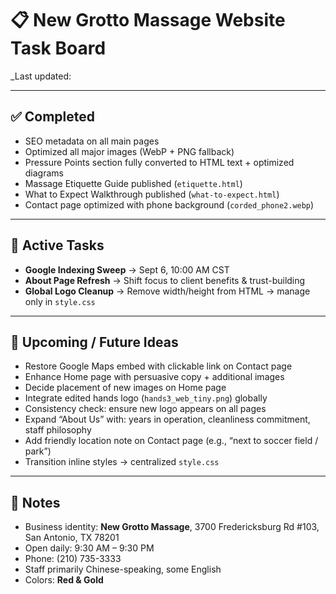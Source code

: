# 📋 New Grotto Massage Website Task Board

_Last updated: 

---

## ✅ Completed
- SEO metadata on all main pages
- Optimized all major images (WebP + PNG fallback)
- Pressure Points section fully converted to HTML text + optimized diagrams
- Massage Etiquette Guide published (`etiquette.html`)
- What to Expect Walkthrough published (`what-to-expect.html`)
- Contact page optimized with phone background (`corded_phone2.webp`)

---

## 🌱 Active Tasks
- **Google Indexing Sweep** → Sept 6, 10:00 AM CST
- **About Page Refresh** → Shift focus to client benefits & trust-building
- **Global Logo Cleanup** → Remove width/height from HTML → manage only in `style.css`

---

## 📌 Upcoming / Future Ideas
- Restore Google Maps embed with clickable link on Contact page
- Enhance Home page with persuasive copy + additional images
- Decide placement of new images on Home page
- Integrate edited hands logo (`hands3_web_tiny.png`) globally
- Consistency check: ensure new logo appears on all pages
- Expand “About Us” with: years in operation, cleanliness commitment, staff philosophy
- Add friendly location note on Contact page (e.g., “next to soccer field / park”)
- Transition inline styles → centralized `style.css`

---

## 📝 Notes
- Business identity: **New Grotto Massage**, 3700 Fredericksburg Rd #103, San Antonio, TX 78201
- Open daily: 9:30 AM – 9:30 PM
- Phone: (210) 735-3333
- Staff primarily Chinese-speaking, some English
- Colors: **Red & Gold**

